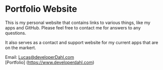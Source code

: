 # Portfolio Website
This is my personal website that contains links to various things, like my apps and GitHub. Please feel free to contact me for answers to any questions.

It also serves as a contact and support website for my current apps that are on the markert.

Email: Lucas@developerDahl.com </br>
[Portfolio] (https://www.developerdahl.com)